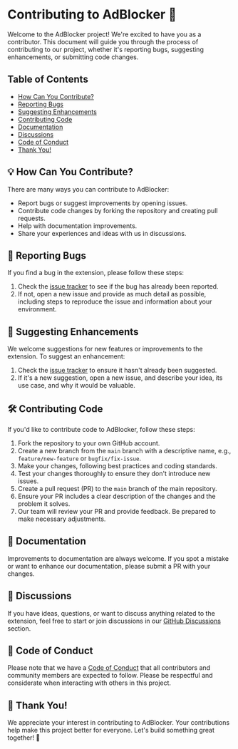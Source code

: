 # Contributing to AdBlocker 🚀

Welcome to the AdBlocker project! We're excited to have you as a contributor. This document will guide you through the process of contributing to our project, whether it's reporting bugs, suggesting enhancements, or submitting code changes.

## Table of Contents

- [How Can You Contribute?](#how-can-you-contribute)
- [Reporting Bugs](#reporting-bugs)
- [Suggesting Enhancements](#suggesting-enhancements)
- [Contributing Code](#contributing-code)
- [Documentation](#documentation)
- [Discussions](#discussions)
- [Code of Conduct](#code-of-conduct)
- [Thank You!](#thank-you)

## 💡 How Can You Contribute?

There are many ways you can contribute to AdBlocker:

- Report bugs or suggest improvements by opening issues.
- Contribute code changes by forking the repository and creating pull requests.
- Help with documentation improvements.
- Share your experiences and ideas with us in discussions.

## 🐞 Reporting Bugs

If you find a bug in the extension, please follow these steps:

1. Check the [issue tracker](https://github.com/Devansh-Singh-Parmar/AdBlocker/issues) to see if the bug has already been reported.
2. If not, open a new issue and provide as much detail as possible, including steps to reproduce the issue and information about your environment.

## 🌟 Suggesting Enhancements

We welcome suggestions for new features or improvements to the extension. To suggest an enhancement:

1. Check the [issue tracker](https://github.com/Devansh-Singh-Parmar/AdBlocker/issues) to ensure it hasn't already been suggested.
2. If it's a new suggestion, open a new issue, and describe your idea, its use case, and why it would be valuable.

## 🛠️ Contributing Code

If you'd like to contribute code to AdBlocker, follow these steps:

1. Fork the repository to your own GitHub account.
2. Create a new branch from the `main` branch with a descriptive name, e.g., `feature/new-feature` or `bugfix/fix-issue`.
3. Make your changes, following best practices and coding standards.
4. Test your changes thoroughly to ensure they don't introduce new issues.
5. Create a pull request (PR) to the `main` branch of the main repository.
6. Ensure your PR includes a clear description of the changes and the problem it solves.
7. Our team will review your PR and provide feedback. Be prepared to make necessary adjustments.

## 📖 Documentation

Improvements to documentation are always welcome. If you spot a mistake or want to enhance our documentation, please submit a PR with your changes.

## 💬 Discussions

If you have ideas, questions, or want to discuss anything related to the extension, feel free to start or join discussions in our [GitHub Discussions](https://github.com/Devansh-Singh-Parmar/AdBlocker/discussions) section.

## 🧐 Code of Conduct

Please note that we have a [Code of Conduct](CODE_OF_CONDUCT.md) that all contributors and community members are expected to follow. Please be respectful and considerate when interacting with others in this project.

## 🎉 Thank You!

We appreciate your interest in contributing to AdBlocker. Your contributions help make this project better for everyone. Let's build something great together! 🚀
